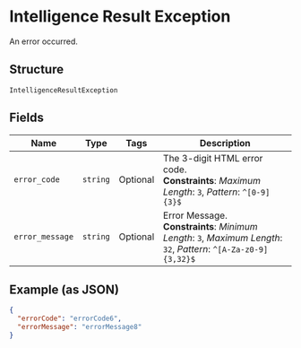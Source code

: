 
# Intelligence Result Exception

An error occurred.

## Structure

`IntelligenceResultException`

## Fields

| Name | Type | Tags | Description |
|  --- | --- | --- | --- |
| `error_code` | `string` | Optional | The 3-digit HTML error code.<br>**Constraints**: *Maximum Length*: `3`, *Pattern*: `^[0-9]{3}$` |
| `error_message` | `string` | Optional | Error Message.<br>**Constraints**: *Minimum Length*: `3`, *Maximum Length*: `32`, *Pattern*: `^[A-Za-z0-9]{3,32}$` |

## Example (as JSON)

```json
{
  "errorCode": "errorCode6",
  "errorMessage": "errorMessage8"
}
```

